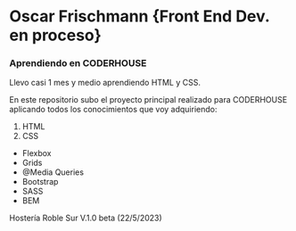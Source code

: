 # **Oscar Frischmann** {Front End Dev. en proceso}
### Aprendiendo en **CODERHOUSE**


Llevo casi 1 mes y medio aprendiendo HTML y CSS.

En este repositorio subo el proyecto principal realizado para CODERHOUSE aplicando todos los conocimientos que voy adquiriendo:

1. HTML
2. CSS
  - Flexbox
  - Grids
  - @Media Queries
  - Bootstrap
  - SASS
  - BEM

Hostería Roble Sur V.1.0 beta (22/5/2023)
